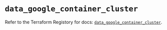 # `data_google_container_cluster`

Refer to the Terraform Registory for docs: [`data_google_container_cluster`](https://registry.terraform.io/providers/hashicorp/google/5.6.0/docs/data-sources/container_cluster).
